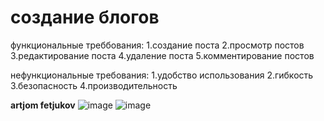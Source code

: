 # создание блогов
функциональные треббования:
1.создание поста
2.просмотр постов
3.редактирование поста
4.удаление поста
5.комментирование постов



нефункциональные требования:
1.удобство использования
2.гибкость
3.безопасность
4.производительность

**artjom fetjukov**
![image](https://github.com/qwethernal/blog/assets/132042328/c1b9d5d9-9a2e-4d9a-a600-03cd67bea9c2)
![image](https://github.com/qwethernal/blog/assets/132042328/c8af020f-f883-4d81-bafe-52599069401b)


